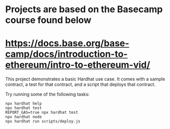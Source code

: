 # Projects are based on the Basecamp course found below

# https://docs.base.org/base-camp/docs/introduction-to-ethereum/intro-to-ethereum-vid/

This project demonstrates a basic Hardhat use case. It comes with a sample contract, a test for that contract, and a script that deploys that contract.

Try running some of the following tasks:

```shell
npx hardhat help
npx hardhat test
REPORT_GAS=true npx hardhat test
npx hardhat node
npx hardhat run scripts/deploy.js
```

